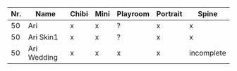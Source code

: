 | Nr. | Name        | Chibi | Mini | Playroom | Portrait | Spine      |
| --- | ----------- | ----- | ---- | -------- | -------- | ---------- |
| 50  | Ari         | x     | x    | ?        | x        | x          |
| 50  | Ari Skin1   | x     | x    | ?        | x        | x          |
| 50  | Ari Wedding | x     | x    | x        | x        | incomplete |
